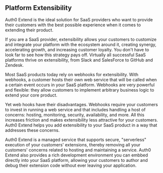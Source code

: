 ## Platform Extensibility  

Auth0 Extend is the ideal solution for SaaS providers who want to provide their customers with the best possible experience when it comes to extending their product.

If you are a SaaS provider, extensibility allows your customers to customize and integrate your platform with the ecosystem around it, creating synergy, accelerating growth, and increasing customer loyalty. You don't have to look far to see how this strategy pays off.  Virtually all successful SaaS platforms thrive on extensibility, from Slack and SalesForce to GitHub and Zendesk.

Most SaaS products today rely on webhooks for extensibility. With webhooks, a customer hosts their own web service that will be called when a certain event occurs in your SaaS platform. Webhooks are very powerful and flexible: they allow customers to implement arbitrary business logic to extend your core product.

Yet web hooks have their disadvantages. Webhooks require your customers to invest in running a web service and that includes handling a host of concerns: hosting, monitoring, security, availability, and more. All this increases friction and makes extensibility less attractive for your customers. Auth0 Extend helps you add extensibility to your SaaS product in a way that addresses these concerns.

Auth0 Extend is a managed service that supports secure, "serverless" execution of your customers' extensions, thereby removing all your customers' concerns related to hosting and maintaining a service. Auth0 Extend also provides a rich development environment you can embbed directly into your SaaS platform, allowing your customers to author and debug their extension code without ever leaving your application.